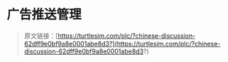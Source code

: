 # 广告推送管理

> 原文链接：[https://turtlesim.com/plc/?chinese-discussion-62dff9e0bf9a8e0001abe8d3?](https://turtlesim.com/plc/?chinese-discussion-62dff9e0bf9a8e0001abe8d3?)
